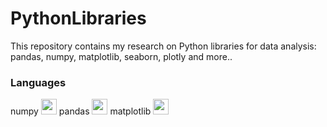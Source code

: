 # PythonLibraries
This repository contains my research on Python libraries for data analysis: pandas, numpy, matplotlib, seaborn, plotly and more..

### Languages

numpy <img src="https://upload.wikimedia.org/wikipedia/commons/thumb/3/31/NumPy_logo_2020.svg/1200px-NumPy_logo_2020.svg.png" width="25px">
pandas <img src="https://i.pinimg.com/736x/28/ce/bf/28cebfa3c75ff7815999b0c81a826af6.jpg" width="25px">
matplotlib <img src="https://image.pngaaa.com/242/4152242-middle.png" width="25px">
